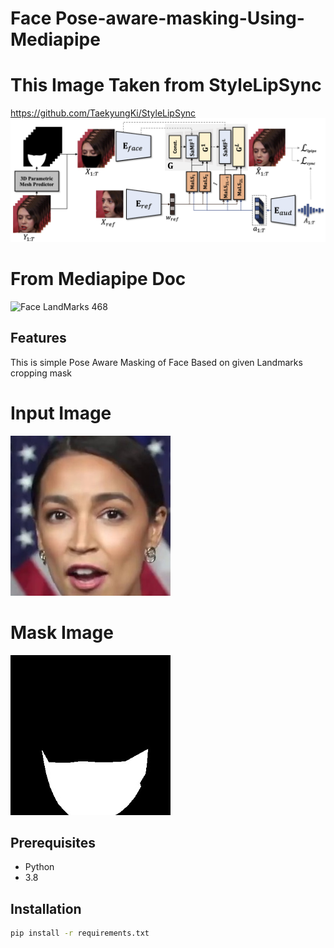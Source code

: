 # Face Pose-aware-masking-Using-Mediapipe
# This Image Taken from StyleLipSync 
https://github.com/TaekyungKi/StyleLipSync
![Pose-aware Masking Logo]( Logo/sylelipsync.png)
# From Mediapipe Doc
![Face LandMarks 468 ]( Logo/mediapipe_face_landmark_fullsize.png)

## Features
  This is simple Pose Aware Masking of Face 
  Based on given Landmarks cropping mask
  # Input Image
  ![Pose-aware Masking Logo]( Logo/00001.jpg)
  # Mask Image
  ![Pose-aware Masking Logo]( Logo/00001_front_mask.jpg)

## Prerequisites

- Python
- 3.8

## Installation

```bash
pip install -r requirements.txt
